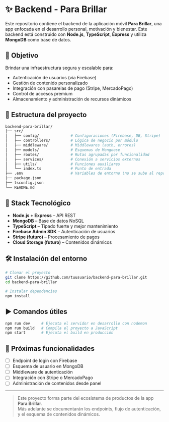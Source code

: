 # ✨ Backend - Para Brillar

Este repositorio contiene el backend de la aplicación móvil **Para Brillar**, una app enfocada en el desarrollo personal, motivación y bienestar. Este backend está construido con **Node.js**, **TypeScript**, **Express** y utiliza **MongoDB** como base de datos.

## 🚀 Objetivo

Brindar una infraestructura segura y escalable para:

- Autenticación de usuarios (vía Firebase)
- Gestión de contenido personalizado
- Integración con pasarelas de pago (Stripe, MercadoPago)
- Control de accesos premium
- Almacenamiento y administración de recursos dinámicos

## 📁 Estructura del proyecto

```bash
backend-para-brillar/
├── src/
│   ├── config/              # Configuraciones (Firebase, DB, Stripe)
│   ├── controllers/         # Lógica de negocio por módulo
│   ├── middleware/          # Middlewares (auth, errores)
│   ├── models/              # Esquemas de Mongoose
│   ├── routes/              # Rutas agrupadas por funcionalidad
│   ├── services/            # Conexión a servicios externos
│   ├── utils/               # Funciones auxiliares
│   └── index.ts             # Punto de entrada
├── .env                     # Variables de entorno (no se sube al repo)
├── package.json
├── tsconfig.json
└── README.md
```

## 🧱 Stack Tecnológico

- **Node.js + Express** – API REST
- **MongoDB** – Base de datos NoSQL
- **TypeScript** – Tipado fuerte y mejor mantenimiento
- **Firebase Admin SDK** – Autenticación de usuarios
- **Stripe (futuro)** – Procesamiento de pagos
- **Cloud Storage (futuro)** – Contenidos dinámicos

## 🛠️ Instalación del entorno

```bash
# Clonar el proyecto
git clone https://github.com/tuusuario/backend-para-brillar.git
cd backend-para-brillar

# Instalar dependencias
npm install
```

## ▶️ Comandos útiles

```bash
npm run dev     # Ejecuta el servidor en desarrollo con nodemon
npm run build   # Compila el proyecto a JavaScript
npm start       # Ejecuta el build en producción
```

## 🌱 Próximas funcionalidades

- [ ] Endpoint de login con Firebase
- [ ] Esquema de usuario en MongoDB
- [ ] Middleware de autenticación
- [ ] Integración con Stripe o MercadoPago
- [ ] Administración de contenidos desde panel

---

> Este proyecto forma parte del ecosistema de productos de la app **Para Brillar**.  
> Más adelante se documentarán los endpoints, flujo de autenticación, y el esquema de contenidos dinámicos.
